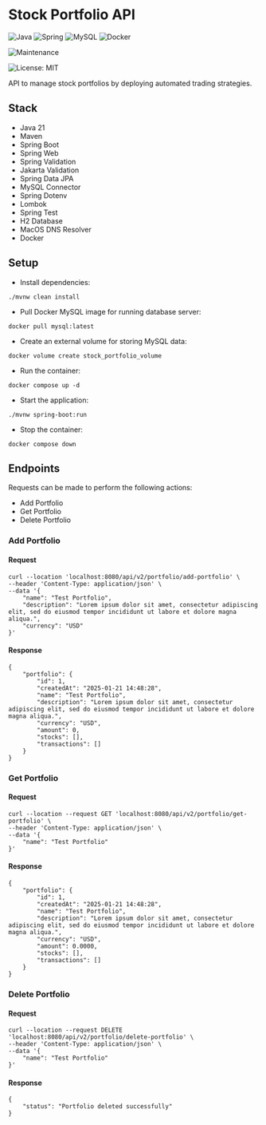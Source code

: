 # Stock Portfolio API

![Java](https://img.shields.io/badge/java-%23ED8B00.svg?style=for-the-badge&logo=openjdk&logoColor=white) ![Spring](https://img.shields.io/badge/spring-%236DB33F.svg?style=for-the-badge&logo=spring&logoColor=white) ![MySQL](https://img.shields.io/badge/mysql-4479A1.svg?style=for-the-badge&logo=mysql&logoColor=white) ![Docker](https://img.shields.io/badge/docker-%230db7ed.svg?style=for-the-badge&logo=docker&logoColor=white)

![Maintenance](https://img.shields.io/badge/Maintained%3F-yes-green.svg)

![License: MIT](https://img.shields.io/badge/License-MIT-yellow.svg)

API to manage stock portfolios by deploying automated trading strategies.

## Stack

- Java 21
- Maven
- Spring Boot
- Spring Web
- Spring Validation
- Jakarta Validation
- Spring Data JPA
- MySQL Connector
- Spring Dotenv
- Lombok
- Spring Test
- H2 Database
- MacOS DNS Resolver
- Docker

## Setup

- Install dependencies:

```
./mvnw clean install
```

- Pull Docker MySQL image for running database server:

```
docker pull mysql:latest
```

- Create an external volume for storing MySQL data:

```
docker volume create stock_portfolio_volume
```

- Run the container:

```
docker compose up -d
```

- Start the application:

```
./mvnw spring-boot:run
```

- Stop the container:

```
docker compose down
```

## Endpoints

Requests can be made to perform the following actions:

- Add Portfolio
- Get Portfolio
- Delete Portfolio

### Add Portfolio

#### Request

```
curl --location 'localhost:8080/api/v2/portfolio/add-portfolio' \
--header 'Content-Type: application/json' \
--data '{
    "name": "Test Portfolio",
    "description": "Lorem ipsum dolor sit amet, consectetur adipiscing elit, sed do eiusmod tempor incididunt ut labore et dolore magna aliqua.",
    "currency": "USD"
}'
```

#### Response

```
{
    "portfolio": {
        "id": 1,
        "createdAt": "2025-01-21 14:48:28",
        "name": "Test Portfolio",
        "description": "Lorem ipsum dolor sit amet, consectetur adipiscing elit, sed do eiusmod tempor incididunt ut labore et dolore magna aliqua.",
        "currency": "USD",
        "amount": 0,
        "stocks": [],
        "transactions": []
    }
}
```

### Get Portfolio

#### Request

```
curl --location --request GET 'localhost:8080/api/v2/portfolio/get-portfolio' \
--header 'Content-Type: application/json' \
--data '{
    "name": "Test Portfolio"
}'
```

#### Response

```
{
    "portfolio": {
        "id": 1,
        "createdAt": "2025-01-21 14:48:28",
        "name": "Test Portfolio",
        "description": "Lorem ipsum dolor sit amet, consectetur adipiscing elit, sed do eiusmod tempor incididunt ut labore et dolore magna aliqua.",
        "currency": "USD",
        "amount": 0.0000,
        "stocks": [],
        "transactions": []
    }
}
```

### Delete Portfolio

#### Request

```
curl --location --request DELETE 'localhost:8080/api/v2/portfolio/delete-portfolio' \
--header 'Content-Type: application/json' \
--data '{
    "name": "Test Portfolio"
}'
```

#### Response

```
{
    "status": "Portfolio deleted successfully"
}
```

